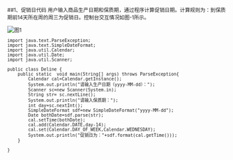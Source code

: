 <small>
##1、促销日代码
用户输入商品生产日期和保质期，通过程序计算促销日期。计算规则为：到保质期前14天所在周的周三为促销日。控制台交互情况如图-1所示。



![图1](http://upload-images.jianshu.io/upload_images/66256-e1bd65f55fd3f87d.png?imageMogr2/auto-orient/strip%7CimageView2/2/w/1240)


```
import java.text.ParseException;
import java.text.SimpleDateFormat;
import java.util.Calendar;
import java.util.Date;
import java.util.Scanner;

public class Deline {
	public static  void main(String[] args) throws ParseException{
		Calendar cal=Calendar.getInstance();
		System.out.println("请输入生产日期（yyyy-MM-dd）：");
		Scanner sc=new Scanner(System.in);
		String str= sc.nextLine();
		System.out.println("请输入保质期：");
		int day=sc.nextInt();
		SimpleDateFormat sdf=new SimpleDateFormat("yyyy-MM-dd");
		Date bothDate=sdf.parse(str);
		cal.setTime(bothDate);
		cal.add(Calendar.DATE,day-14);
		cal.set(Calendar.DAY_OF_WEEK,Calendar.WEDNESDAY);
		System.out.println("促销日为："+sdf.format(cal.getTime()));
	}

}
```
